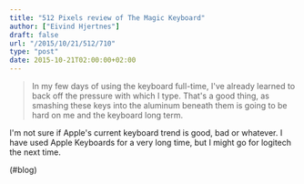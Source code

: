 ```yaml
---
title: "512 Pixels review of The Magic Keyboard"
author: ["Eivind Hjertnes"]
draft: false
url: "/2015/10/21/512/710"
type: "post"
date: 2015-10-21T02:00:00+02:00
---
```


> In my few days of using the keyboard full-time, I've already learned
> to back off the pressure with which I type. That's a good thing, as
> smashing these keys into the aluminum beneath them is going to be hard
> on me and the keyboard long term.

I'm not sure if Apple's current keyboard trend is good, bad or whatever.
I have used Apple Keyboards for a very long time, but I might go for
logitech the next time.

(#blog)
